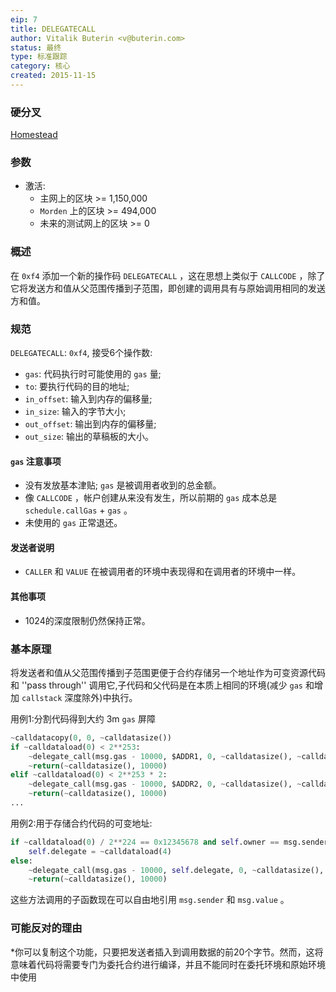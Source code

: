 ```yaml
---
eip: 7
title: DELEGATECALL
author: Vitalik Buterin <v@buterin.com>
status: 最终
type: 标准跟踪
category: 核心
created: 2015-11-15
---
```


### 硬分叉
[Homestead](./eip-606.md)

### 参数
- 激活:
  - 主网上的区块 >= 1,150,000
  - `Morden` 上的区块 >= 494,000
  - 未来的测试网上的区块 >= 0

### 概述

在 `0xf4` 添加一个新的操作码 `DELEGATECALL` ，这在思想上类似于 `CALLCODE` ，除了它将发送方和值从父范围传播到子范围，即创建的调用具有与原始调用相同的发送方和值。

### 规范

`DELEGATECALL`: `0xf4`, 接受6个操作数:
- `gas`: 代码执行时可能使用的 `gas` 量;
- `to`: 要执行代码的目的地址;
- `in_offset`: 输入到内存的偏移量;
- `in_size`: 输入的字节大小;
- `out_offset`: 输出到内存的偏移量;
- `out_size`: 输出的草稿板的大小。

#### `gas` 注意事项
- 没有发放基本津贴; `gas` 是被调用者收到的总金额。
- 像 `CALLCODE` ，帐户创建从来没有发生，所以前期的 `gas` 成本总是 `schedule.callGas` + `gas` 。
- 未使用的 `gas` 正常退还。

#### 发送者说明
- `CALLER` 和 `VALUE` 在被调用者的环境中表现得和在调用者的环境中一样。

#### 其他事项
- 1024的深度限制仍然保持正常。

### 基本原理

将发送者和值从父范围传播到子范围更便于合约存储另一个地址作为可变资源代码和 ''pass through'' 调用它,子代码和父代码是在本质上相同的环境(减少 `gas` 和增加 `callstack` 深度除外)中执行。

用例1:分割代码得到大约 3m `gas` 屏障

```python
~calldatacopy(0, 0, ~calldatasize())
if ~calldataload(0) < 2**253:
    ~delegate_call(msg.gas - 10000, $ADDR1, 0, ~calldatasize(), ~calldatasize(), 10000)
    ~return(~calldatasize(), 10000)
elif ~calldataload(0) < 2**253 * 2:
    ~delegate_call(msg.gas - 10000, $ADDR2, 0, ~calldatasize(), ~calldatasize(), 10000)
    ~return(~calldatasize(), 10000)
...
```

用例2:用于存储合约代码的可变地址:

```python
if ~calldataload(0) / 2**224 == 0x12345678 and self.owner == msg.sender:
    self.delegate = ~calldataload(4)
else:
    ~delegate_call(msg.gas - 10000, self.delegate, 0, ~calldatasize(), ~calldatasize(), 10000)
    ~return(~calldatasize(), 10000)
```
这些方法调用的子函数现在可以自由地引用 `msg.sender` 和 `msg.value` 。

### 可能反对的理由

*你可以复制这个功能，只要把发送者插入到调用数据的前20个字节。然而，这将意味着代码将需要专门为委托合约进行编译，并且不能同时在委托环境和原始环境中使用
